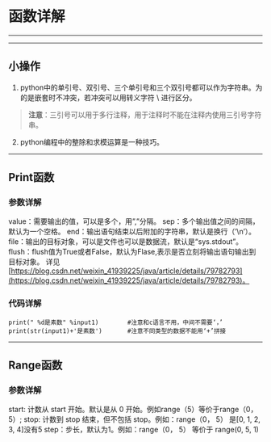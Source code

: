 # 函数详解
-----------------------------
-----------------------------
## 小操作

1. python中的单引号、双引号、三个单引号和三个双引号都可以作为字符串。为的是嵌套时不冲突，若冲突可以用转义字符 \ 进行区分。
> **注意**：三引号可以用于多行注释，用于注释时不能在注释内使用三引号字符串。

2. python编程中的整除和求模运算是一种技巧。

--------------------------------
## Print函数
### 参数详解
value：需要输出的值，可以是多个，用”,”分隔。
sep：多个输出值之间的间隔，默认为一个空格。
end：输出语句结束以后附加的字符串，默认是换行（’\n’）。
file：输出的目标对象，可以是文件也可以是数据流，默认是“sys.stdout”。
flush：flush值为True或者False，默认为Flase,表示是否立刻将输出语句输出到目标对象。
详见[https://blog.csdn.net/weixin_41939225/java/article/details/79782793](https://blog.csdn.net/weixin_41939225/java/article/details/79782793)。
### 代码详解
```print函数
print(" %d是素数" %input1)        #注意和c语言不用，中间不需要‘，’
print(str(input1)+'是素数')       #注意不同类型的数据不能用‘+’拼接
```
-------------------------------------
## Range函数
### 参数详解
start: 计数从 start 开始。默认是从 0 开始。例如range（5）等价于range（0， 5）;
stop: 计数到 stop 结束，但不包括 stop。例如：range（0， 5） 是[0, 1, 2, 3, 4]没有5
step：步长，默认为1。例如：range（0， 5） 等价于 range(0, 5, 1)


